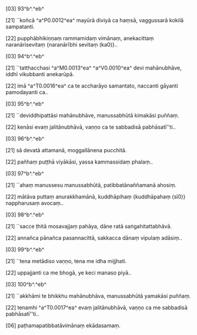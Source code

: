 [03] 93^b^.^eb^

[21] ``koñcā ^a^P0.0012^ea^ mayūrā diviyā ca haṃsā,  vaggussarā kokilā sampatanti.

[22] pupphābhikiṇṇaṃ rammamidaṃ vimānaṃ, anekacittaṃ  naranārisevitaṃ {naranārībhi sevitaṃ (ka0)}..

[03] 94^b^.^eb^

[21] ``tatthacchasi ^a^M0.0013^ea^ ^a^V0.0010^ea^ devi mahānubhāve, iddhī vikubbanti  anekarūpā.

[22] imā ^a^T0.0016^ea^ ca te accharāyo samantato, naccanti gāyanti  pamodayanti ca..

[03] 95^b^.^eb^

[21] ``deviddhipattāsi mahānubhāve, manussabhūtā kimakāsi  puññaṃ.

[22] kenāsi evaṃ jalitānubhāvā, vaṇṇo ca te sabbadisā  pabhāsatī''ti..

[03] 96^b^.^eb^

[21] sā devatā attamanā, moggallānena pucchitā.

[22] pañhaṃ puṭṭhā viyākāsi, yassa kammassidaṃ phalaṃ..

[03] 97^b^.^eb^

[21] ``ahaṃ manussesu manussabhūtā, patibbatānaññamanā  ahosiṃ.

[22] mātāva puttaṃ anurakkhamānā, kuddhāpihaṃ {kuddhāpahaṃ (sī0)} nappharusaṃ avocaṃ..

[03] 98^b^.^eb^

[21] ``sacce ṭhitā mosavajjaṃ pahāya, dāne ratā  saṅgahitattabhāvā.

[22] annañca pānañca pasannacittā, sakkacca dānaṃ vipulaṃ  adāsiṃ..

[03] 99^b^.^eb^

[21] ``tena metādiso vaṇṇo, tena me idha mijjhati.

[22] uppajjanti ca me bhogā, ye keci manaso piyā..

[03] 100^b^.^eb^

[21] ``akkhāmi te bhikkhu mahānubhāva, manussabhūtā  yamakāsi puññaṃ.

[22] tenamhi ^a^T0.0017^ea^ evaṃ jalitānubhāvā, vaṇṇo ca me sabbadisā  pabhāsatī''ti..

[06] paṭhamapatibbatāvimānaṃ ekādasamaṃ.